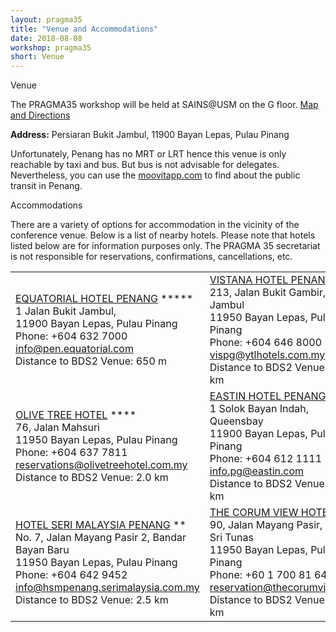 ```yaml
---
layout: pragma35
title: "Venue and Accommodations"
date: 2018-08-08
workshop: pragma35
short: Venue
---
```


<div class="border35">Venue</div>

The PRAGMA35 workshop will be held at SAINS@USM on the G floor.
[Map and Directions](https://www.google.com/maps/place/Sains+USM/@5.339847,100.2793723,17z/data=!3m1!4b1!4m5!3m4!1s0x304ac037ecc65349:0xac28a3d63e59e098!8m2!3d5.339847!4d100.281561)

**Address:** Persiaran Bukit Jambul, 11900 Bayan Lepas, Pulau Pinang

Unfortunately, Penang has no MRT or LRT hence this venue is only reachable by
taxi and bus. But bus is not advisable for delegates. Nevertheless, you can use the 
[moovitapp.com](https://moovitapp.com/index/en/public_transit-Penang-5390) to
find about the public transit in Penang.


<div class="border35">Accommodations</div>

There are a variety of options for accommodation in the vicinity of the
conference venue. Below is a list of nearby hotels. Please note that hotels
listed below are for information purposes only. The PRAGMA 35 secretariat is
not responsible for reservations, confirmations, cancellations, etc.

<table class="visa">
<tr>
  <td width="50%"><a href="https:/penang.equatorial.com/">EQUATORIAL HOTEL PENANG</a> *****<br>
  1 Jalan Bukit Jambul, <br>
  11900 Bayan Lepas, Pulau Pinang<br>
  Phone: +604 632 7000
  <a href="mailto:info@pen.equatorial.com">info@pen.equatorial.com</a><br>
  Distance to BDS2 Venue: 650 m <br>
  </td>

  <td><a href="http://www.vistanahotels.com/penang/">VISTANA HOTEL PENANG</a> ****<br>
  213, Jalan Bukit Gambir, Bukit Jambul<br>
  11950 Bayan Lepas, Pulau Pinang<br>
  Phone: +604 646 8000
  <a href="mailto:vispg@ytlhotels.com.my">vispg@ytlhotels.com.my</a><br>
  Distance to BDS2 Venue: 2.5 km<br>
  </td>
</tr>
<tr>
  <td><a href="http://olivetreehotel.com.my/">OLIVE TREE HOTEL</a> **** <br>
  76, Jalan Mahsuri<br>
  11950 Bayan Lepas, Pulau Pinang<br>
  Phone: +604 637 7811 
  <a href="mailto:reservations@olivetreehotel.com.my">reservations@olivetreehotel.com.my</a><br>
  Distance to BDS2 Venue: 2.0 km
  </td>
  <td><a href="http://www.eastin.com/penang/">EASTIN HOTEL PENANG</a> **** <br>
  1 Solok Bayan Indah, Queensbay <br>
  11900 Bayan Lepas, Pulau Pinang <br>
  Phone: +604 612 1111
  <a href="mailto:info.pg@eastin.com">info.pg@eastin.com</a><br>
  Distance to BDS2 Venue: 4.9 km
  </td>
</tr>
<tr>
  <td><a href="https://www.serimalaysia.com.my/en/hotels/hsmpulaupinang">HOTEL SERI MALAYSIA PENANG</a> ** <br>
  No. 7, Jalan Mayang Pasir 2, Bandar Bayan Baru<br>
  11950 Bayan Lepas, Pulau Pinang<br>
  Phone: +604 642 9452
  <a href="mailto:info@hsmpenang.serimalaysia.com.my">info@hsmpenang.serimalaysia.com.my</a><br>
  Distance to BDS2 Venue: 2.5 km<br>
  </td>
  <td><a href="http://www.thecorumview.com/">THE CORUM VIEW HOTEL</a> ** <br>
  90, Jalan Mayang Pasir, Taman Sri Tunas<br>
  11950 Bayan Lepas, Pulau Pinang<br>
  Phone: +60 1 700 81 6448
  <a href="reservation@thecorumview.com">reservation@thecorumview.com</a>
  Distance to BDS2 Venue: 2.8 km
  </td>
</tr>

</table>
